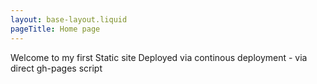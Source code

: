 ```yaml
---
layout: base-layout.liquid
pageTitle: Home page
---
```

Welcome to my first Static site 
Deployed via continous deployment - via direct gh-pages script